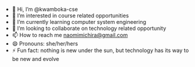 - 👋 Hi, I’m @kwamboka-cse
- 👀 I’m interested in course related opportunities
- 🌱 I’m currently learning computer system engineering
- 💞️ I’m looking to collaborate on technology related opportunity
- 📫 How to reach me naomimichira@gmail.com
- 😄 Pronouns: she/her/hers
- ⚡ Fun fact: nothing is new under the sun, but technology has its way to be new and evolve

<!---
kwamboka-cse/kwamboka-cse is a ✨ special ✨ repository because its `README.md` (this file) appears on your GitHub profile.
You can click the Preview link to take a look at your changes.
--->
